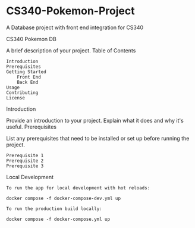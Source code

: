 # CS340-Pokemon-Project
A Database project with front end integration for CS340

CS340 Pokemon DB

A brief description of your project.
Table of Contents

    Introduction
    Prerequisites
    Getting Started
        Front End
        Back End
    Usage
    Contributing
    License

Introduction

Provide an introduction to your project. Explain what it does and why it's useful.
Prerequisites

List any prerequisites that need to be installed or set up before running the project.

    Prerequisite 1
    Prerequisite 2
    Prerequisite 3

Local Development

    To run the app for local development with hot reloads:

    docker compose -f docker-compose-dev.yml up 

    To run the production build locally:

    docker compose -f docker-compose.yml up

